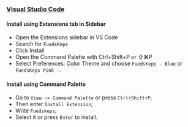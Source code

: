 ### [Visual Studio Code](https://code.visualstudio.com/)

#### Install using Extensions tab in Sidebar
- Open the Extensions sidebar in VS Code
- Search for `FuedsKeps`
- Click Install
- Open the Command Palette with Ctrl+Shift+P or ⇧⌘P
- Select Preferences: Color Theme and choose `FuedsKeps - Blue` or `FuedsKeps Pink -`.

#### Install using Command Palette
- Go to `View -> Command Palette` or press `Ctrl+Shift+P`;
- Then enter `Install Extension`;
- Write `Fuedskeps`;
- Select it or press `Enter` to install.
